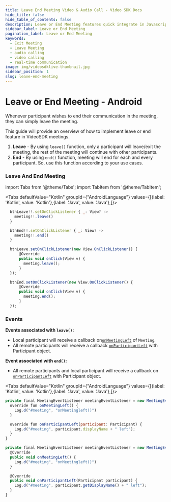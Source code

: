 ```yaml
---
title: Leave End Meeting Video & Audio Call - Video SDK Docs
hide_title: false
hide_table_of_contents: false
description: Leave or End Meeting features quick integrate in Javascript, React JS, Android, IOS, React Native, Flutter with Video SDK to add live video & audio conferencing to your applications.
sidebar_label: Leave or End Meeting
pagination_label: Leave or End Meeting
keywords:
  - Exit Meeting
  - Leave Meeting
  - audio calling
  - video calling
  - real-time communication
image: img/videosdklive-thumbnail.jpg
sidebar_position: 1
slug: leave-end-meeting
---
```


# Leave or End Meeting - Android

Whenever participant wishes to end their communication in the meeting, they can simply leave the meeting.

This guide will provide an overview of how to implement leave or end feature in VideoSDK meetings.

1. **Leave** - By using `leave()` function, only a participant will leave/exit the meeting, the rest of the meeting will continue with other participants.
2. **End** - By using `end()` function, meeting will end for each and every participant. So, use this function according to your use cases.

### Leave And End Meeting

import Tabs from '@theme/Tabs';
import TabItem from '@theme/TabItem';

<Tabs
defaultValue="Kotlin"
groupId={"AndroidLanguage"}
values={[{label: 'Kotlin', value: 'Kotlin'},{label: 'Java', value: 'Java'},]}>

<TabItem value="Kotlin">

```js
  btnLeave!!.setOnClickListener { _: View? ->
    meeting!!.leave()
  }

  btnEnd!!.setOnClickListener { _: View? ->
    meeting!!.end()
  }
```

</TabItem>

<TabItem value="Java">

```js
  btnLeave.setOnClickListener(new View.OnClickListener() {
      @Override
      public void onClick(View v) {
        meeting.leave();
      }
  });

  btnEnd.setOnClickListener(new View.OnClickListener() {
      @Override
      public void onClick(View v) {
        meeting.end();
      }
  });
```

</TabItem>

</Tabs>

### Events

**Events associated with `leave()`:**

- Local participant will receive a callback on[`onMeetingLeft`](../../../api/sdk-reference/meeting-class/meeting-event-listener-class.md#onmeetingleft) of `Meeting`.
- All remote participants will receive a callback [`onParticipantLeft`](../../../api/sdk-reference/meeting-class/meeting-event-listener-class.md#onparticipantleft) with Participant object.

**Event associated with `end()`:**

- All remote participants and local participant will receive a callback on [`onParticipantLeft`](../../../api/sdk-reference/meeting-class/meeting-event-listener-class.md#onparticipantleft) with Participant object.

<Tabs
defaultValue="Kotlin"
groupId={"AndroidLanguage"}
values={[{label: 'Kotlin', value: 'Kotlin'},{label: 'Java', value: 'Java'},]}>

<TabItem value="Kotlin">

```javascript
private final MeetingEventListener meetingEventListener = new MeetingEventListener() {
  override fun onMeetingLeft() {
    Log.d("#meeting", "onMeetingleft()")
  }

  override fun onParticipantLeft(participant: Participant) {
    Log.d("#meeting", participant.displayName + " left");
  }
}
```

</TabItem>

<TabItem value="Java">

```javascript
private final MeetingEventListener meetingEventListener = new MeetingEventListener() {
  @Override
  public void onMeetingLeft() {
    Log.d("#meeting", "onMeetingleft()")
  }

  @Override
  public void onParticipantLeft(Participant participant) {
    Log.d("#meeting", participant.getDisplayName() + " left");
  }
}
```

</TabItem>

</Tabs>
